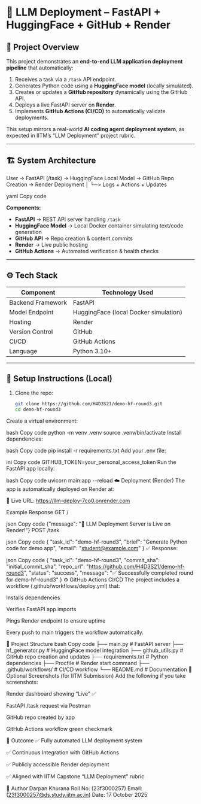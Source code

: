 # 🚀 LLM Deployment – FastAPI + HuggingFace + GitHub + Render

## 🧠 Project Overview
This project demonstrates an **end-to-end LLM application deployment pipeline** that automatically:
1. Receives a task via a `/task` API endpoint.
2. Generates Python code using a **HuggingFace model** (locally simulated).
3. Creates or updates a **GitHub repository** dynamically using the GitHub API.
4. Deploys a live FastAPI server on **Render**.
5. Implements **GitHub Actions (CI/CD)** to automatically validate deployments.

This setup mirrors a real-world **AI coding agent deployment system**, as expected in IITM’s “LLM Deployment” project rubric.

---

## 🏗️ System Architecture

User → FastAPI (/task) → HuggingFace Local Model → GitHub Repo Creation → Render Deployment
│
└─> Logs + Actions + Updates

yaml
Copy code

**Components:**
- **FastAPI** → REST API server handling `/task`
- **HuggingFace Model** → Local Docker container simulating text/code generation
- **GitHub API** → Repo creation & content commits
- **Render** → Live public hosting
- **GitHub Actions** → Automated verification & health checks

---

## ⚙️ Tech Stack

| Component | Technology Used |
|------------|----------------|
| Backend Framework | FastAPI |
| Model Endpoint | HuggingFace (local Docker simulation) |
| Hosting | Render |
| Version Control | GitHub |
| CI/CD | GitHub Actions |
| Language | Python 3.10+ |

---

## 🔧 Setup Instructions (Local)

1. Clone the repo:
   ```bash
   git clone https://github.com/H4D3S21/demo-hf-round3.git
   cd demo-hf-round3
Create a virtual environment:

bash
Copy code
python -m venv .venv
source .venv/bin/activate
Install dependencies:

bash
Copy code
pip install -r requirements.txt
Add your .env file:

ini
Copy code
GITHUB_TOKEN=your_personal_access_token
Run the FastAPI app locally:

bash
Copy code
uvicorn main:app --reload
☁️ Deployment (Render)
The app is automatically deployed on Render at:

🔗 Live URL: https://llm-deploy-7co0.onrender.com

Example Response
GET /

json
Copy code
{"message": "🚀 LLM Deployment Server is Live on Render!"}
POST /task

json
Copy code
{
  "task_id": "demo-hf-round3",
  "brief": "Generate Python code for demo app",
  "email": "student@example.com"
}
✅ Response:

json
Copy code
{
  "task_id": "demo-hf-round3",
  "commit_sha": "initial_commit_sha",
  "repo_url": "https://github.com/H4D3S21/demo-hf-round3",
  "status": "success",
  "message": "✅ Successfully completed round for demo-hf-round3"
}
⚙️ GitHub Actions CI/CD
The project includes a workflow (.github/workflows/deploy.yml) that:

Installs dependencies

Verifies FastAPI app imports

Pings Render endpoint to ensure uptime

Every push to main triggers the workflow automatically.

🧾 Project Structure
bash
Copy code
├── main.py                 # FastAPI server
├── hf_generator.py         # HuggingFace model integration
├── github_utils.py         # GitHub repo creation and updates
├── requirements.txt        # Python dependencies
├── Procfile                # Render start command
├── .github/workflows/      # CI/CD workflow
└── README.md               # Documentation
📸 Optional Screenshots (for IITM Submission)
Add the following if you take screenshots:

Render dashboard showing “Live” ✅

FastAPI /task request via Postman

GitHub repo created by app

GitHub Actions workflow green checkmark

🏁 Outcome
✅ Fully automated LLM deployment system

✅ Continuous Integration with GitHub Actions

✅ Publicly accessible Render deployment

✅ Aligned with IITM Capstone “LLM Deployment” rubric

👤 Author
Darpan Khurana 
Roll No: (23f3000257)
Email: (23f3000257@ds.study.iitm.ac.in)
Date: 17 October 2025

